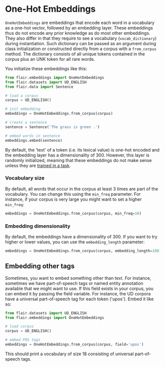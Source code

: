 # One-Hot Embeddings

`OneHotEmbeddings` are embeddings that encode each word in a vocabulary as a one-hot vector, followed by an embedding
layer. These embeddings
thus do not encode any prior knowledge as do most other embeddings. They also differ in that they
require to see a vocabulary (`vocab_dictionary`) during instantiation. Such dictionary can be passed as an argument
during class initialization or constructed directly from a corpus with a `from_corpus` method. The dictionary consists
of all unique tokens contained in the corpus plus an UNK token for all rare words.

You initialize these embeddings like this:

```python
from flair.embeddings import OneHotEmbeddings
from flair.datasets import UD_ENGLISH
from flair.data import Sentence

# load a corpus
corpus = UD_ENGLISH()

# init embedding
embeddings = OneHotEmbeddings.from_corpus(corpus)

# create a sentence
sentence = Sentence('The grass is green .')

# embed words in sentence
embeddings.embed(sentence)
```

By default, the 'text' of a token (i.e. its lexical value) is one-hot encoded and the embedding layer has a dimensionality
of 300. However, this layer is randomly initialized, meaning that these embeddings do not make sense unless they are
 [trained in a task](/resources/docs/TUTORIAL_7_TRAINING_A_MODEL.md).

### Vocabulary size

By default, all words that occur in the corpus at least 3 times are part of the vocabulary. You can change
this using the `min_freq` parameter. For instance, if your corpus is very large you might want to set a
higher `min_freq`:

```python
embeddings = OneHotEmbeddings.from_corpus(corpus, min_freq=10)
```

### Embedding dimensionality

By default, the embeddings have a dimensionality of 300. If you want to try higher or lower values, you can use the
`embedding_length` parameter:

```python
embeddings = OneHotEmbeddings.from_corpus(corpus, embedding_length=100)
```


## Embedding other tags

Sometimes, you want to embed something other than text. For instance, sometimes we have part-of-speech tags or
named entity annotation available that we might want to use. If this field exists in your corpus, you can embed
it by passing the field variable. For instance, the UD corpora have a universal part-of-speech tag for each
token ('upos'). Embed it like so:

```python
from flair.datasets import UD_ENGLISH
from flair.embeddings import OneHotEmbeddings

# load corpus
corpus = UD_ENGLISH()

# embed POS tags
embeddings = OneHotEmbeddings.from_corpus(corpus, field='upos')
```

This should print a vocabulary of size 18 consisting of universal part-of-speech tags.
